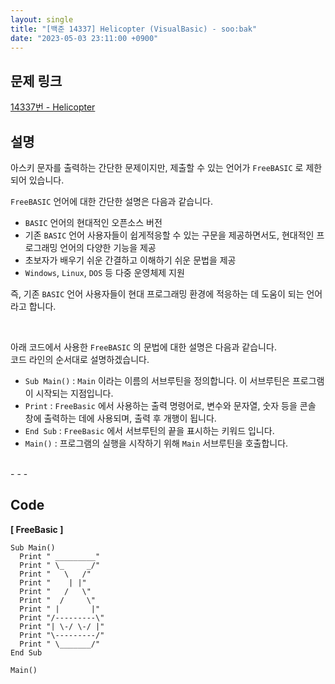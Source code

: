 ```yaml
---
layout: single
title: "[백준 14337] Helicopter (VisualBasic) - soo:bak"
date: "2023-05-03 23:11:00 +0900"
---
```


## 문제 링크
  [14337번 - Helicopter](https://www.acmicpc.net/problem/14337)

## 설명
아스키 문자를 출력하는 간단한 문제이지만, 제출할 수 있는 언어가 `FreeBASIC` 로 제한되어 있습니다. <br>

`FreeBASIC` 언어에 대한 간단한 설명은 다음과 같습니다. <br>
- `BASIC` 언어의 현대적인 오픈소스 버전 <br>
- 기존 `BASIC` 언어 사용자들이 쉽게적응할 수 있는 구문을 제공하면서도, 현대적인 프로그래밍 언어의 다양한 기능을 제공 <br>
- 초보자가 배우기 쉬운 간결하고 이해하기 쉬운 문법을 제공 <br>
- `Windows`, `Linux`, `DOS` 등 다중 운영체제 지원 <br>

즉, 기존 `BASIC` 언어 사용자들이 현대 프로그래밍 환경에 적응하는 데 도움이 되는 언어라고 합니다. <br>

<br>

아래 코드에서 사용한 `FreeBASIC` 의 문법에 대한 설명은 다음과 같습니다.<br>
코드 라인의 순서대로 설명하겠습니다. <br>

- `Sub Main()` : `Main` 이라는 이름의 서브루틴을 정의합니다. 이 서브루틴은 프로그램이 시작되는 지점입니다. <br>
- `Print` : `FreeBasic` 에서 사용하는 출력 명령어로, 변수와 문자열, 숫자 등을 콘솔 창에 출력하는 데에 사용되며, 출력 후 개행이 됩니다. <Br>
- `End Sub` : `FreeBasic` 에서 서브루틴의 끝을 표시하는 키워드 입니다. <br>
- `Main()` : 프로그램의 실행을 시작하기 위해 `Main` 서브루틴을 호출합니다. <br>

<br>
- - -

## Code
<b>[ FreeBasic ] </b>
<br>

  ```FreeBasic
Sub Main()
    Print " _________"
    Print " \_     _/"
    Print "   \   /"
    Print "    | |"
    Print "   /   \"
    Print "  /     \"
    Print " |       |"
    Print "/---------\"
    Print "| \-/ \-/ |"
    Print "\---------/"
    Print " \_______/"
End Sub

Main()
  ```
